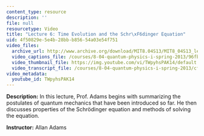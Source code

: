 ```yaml
---
content_type: resource
description: ''
file: null
resourcetype: Video
title: "Lecture 6: Time Evolution and the Schr\xF6dinger Equation"
uid: 4f50829e-5e4b-28bb-b856-54a03e54f751
video_files:
  archive_url: http://www.archive.org/download/MIT8.04S13/MIT8_04S13_lec06_300k.mp4
  video_captions_file: /courses/8-04-quantum-physics-i-spring-2013/96fb6e1943d75347881c43a3834cc575_TWpyhsPAK14.vtt
  video_thumbnail_file: https://img.youtube.com/vi/TWpyhsPAK14/default.jpg
  video_transcript_file: /courses/8-04-quantum-physics-i-spring-2013/cf0788da186c628c17b033de4bc0a5dd_TWpyhsPAK14.pdf
video_metadata:
  youtube_id: TWpyhsPAK14
---
```


**Description:** In this lecture, Prof. Adams begins with summarizing the postulates of quantum mechanics that have been introduced so far. He then discusses properties of the Schrödinger equation and methods of solving the equation.

**Instructor:** Allan Adams